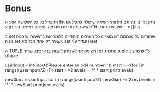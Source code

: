 
# Bonus
ההבדל בין כל השלושה הוא:
ה list זוהי רשימה שיכולה להכיל גם int וגם str. ב list ניתן להציג כמה ערכים שנרצה. נאחסן רשימה בזיכרון ע"H שימוש בתווים --> []list

ב set מוצגים כל הערכים היחודיים כלומר אם ברשימה יש כמה int שחוזרים על עצמםת אז ה set ישאיר רק אחד מכל סוג. set יוגדר ע"י ()set

ה TUPLE מתנהג כמו רשימה אך לא ניתן לשנות בו ערכים. נגדיר tuple ע"י שימוש ב ()tuple



userInput = int(input('Please enter an odd number: '))
start = -1
for i in range((userInput//2)+1):
    start +=2
    levels = '*' * start
    print(levels)

newStart = userInput
for i in range(userInput//2):
    newStart -= 2
    revLevels = '*' * newStart
    print(revLevels)
